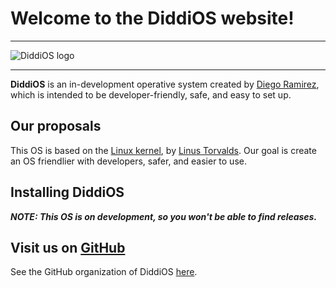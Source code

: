 # Welcome to the **DiddiOS** website!

----

![DiddiOS logo](https://DiddiOS.github.io/images/DiddiOS-web.png)

----

**DiddiOS** is an in-development operative system created by [Diego Ramirez](https://DiddiLeija.github.io), which is intended
to be developer-friendly, safe, and easy to set up.

## Our proposals

This OS is based on the [Linux kernel](https://kernel.org), by [Linus Torvalds](https://github.com/torvalds).
Our goal is create an OS friendlier with developers, safer, and easier to use.

## Installing DiddiOS

**_NOTE: This OS is on development, so you won't be able to find releases._**

## Visit us on [GitHub](https://github.com)

See the GitHub organization of DiddiOS [here](https://github.com/DiddiOS).
